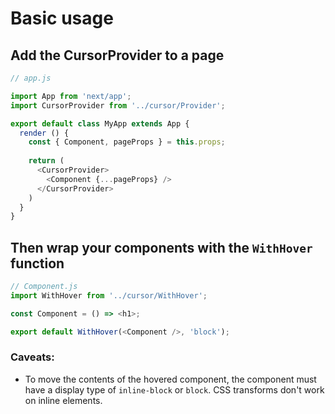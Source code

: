 # Basic usage

## Add the CursorProvider to a page
```javascript
// app.js

import App from 'next/app';
import CursorProvider from '../cursor/Provider';

export default class MyApp extends App {
  render () {
    const { Component, pageProps } = this.props;
    
    return (
      <CursorProvider>
        <Component {...pageProps} />
      </CursorProvider>
    )
  }
}
```

## Then wrap your components with the `WithHover` function
```javascript
// Component.js
import WithHover from '../cursor/WithHover';

const Component = () => <h1>;

export default WithHover(<Component />, 'block');
```


### Caveats:
- To move the contents of the hovered component, the component must have a display type of `inline-block` or `block`. CSS transforms don't work on inline elements.
